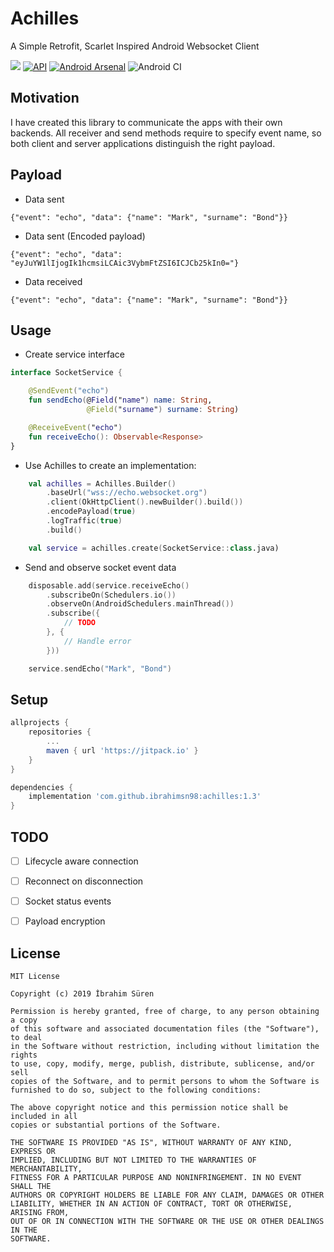 # Achilles

A Simple Retrofit, Scarlet Inspired Android Websocket Client

[![](https://jitpack.io/v/ibrahimsn98/achilles.svg)](https://jitpack.io/#ibrahimsn98/achilles)
[![API](https://img.shields.io/badge/API-22%2B-brightgreen.svg?style=flat)](https://android-arsenal.com/api?level=22)
[![Android Arsenal](https://img.shields.io/badge/Android%20Arsenal-Achilles-brightgreen.svg?style=flat)](https://android-arsenal.com/details/1/8054)
![Android CI](https://github.com/ibrahimsn98/achilles/workflows/Android%20CI/badge.svg?branch=master&event=push)

## Motivation
I have created this library to communicate the apps with their own backends. All receiver and send methods require to specify event name, so both client and server applications distinguish the right payload.


## Payload
-   Data sent
```
{"event": "echo", "data": {"name": "Mark", "surname": "Bond"}}
```
-   Data sent (Encoded payload)
```
{"event": "echo", "data": "eyJuYW1lIjogIk1hcmsiLCAic3VybmFtZSI6ICJCb25kIn0="}
```
-   Data received
```
{"event": "echo", "data": {"name": "Mark", "surname": "Bond"}}
```


## Usage
-   Create service interface
```kotlin
interface SocketService {

    @SendEvent("echo")
    fun sendEcho(@Field("name") name: String,
                 @Field("surname") surname: String)

    @ReceiveEvent("echo")
    fun receiveEcho(): Observable<Response>
}
```

-   Use Achilles to create an implementation:
```kotlin
    val achilles = Achilles.Builder()
        .baseUrl("wss://echo.websocket.org")
        .client(OkHttpClient().newBuilder().build())
        .encodePayload(true)
        .logTraffic(true)
        .build()

    val service = achilles.create(SocketService::class.java)
```

-   Send and observe socket event data
```kotlin
    disposable.add(service.receiveEcho()
        .subscribeOn(Schedulers.io())
        .observeOn(AndroidSchedulers.mainThread())
        .subscribe({
            // TODO
        }, {
            // Handle error
        }))

    service.sendEcho("Mark", "Bond")
```


## Setup
```gradle
allprojects {
	repositories {
		...
		maven { url 'https://jitpack.io' }
	}
}

dependencies {
    implementation 'com.github.ibrahimsn98:achilles:1.3'
}
```


## TODO
- [ ] Lifecycle aware connection
- [ ] Reconnect on disconnection
- [ ] Socket status events
- [ ] Payload encryption


## License
```
MIT License

Copyright (c) 2019 İbrahim Süren

Permission is hereby granted, free of charge, to any person obtaining a copy
of this software and associated documentation files (the "Software"), to deal
in the Software without restriction, including without limitation the rights
to use, copy, modify, merge, publish, distribute, sublicense, and/or sell
copies of the Software, and to permit persons to whom the Software is
furnished to do so, subject to the following conditions:

The above copyright notice and this permission notice shall be included in all
copies or substantial portions of the Software.

THE SOFTWARE IS PROVIDED "AS IS", WITHOUT WARRANTY OF ANY KIND, EXPRESS OR
IMPLIED, INCLUDING BUT NOT LIMITED TO THE WARRANTIES OF MERCHANTABILITY,
FITNESS FOR A PARTICULAR PURPOSE AND NONINFRINGEMENT. IN NO EVENT SHALL THE
AUTHORS OR COPYRIGHT HOLDERS BE LIABLE FOR ANY CLAIM, DAMAGES OR OTHER
LIABILITY, WHETHER IN AN ACTION OF CONTRACT, TORT OR OTHERWISE, ARISING FROM,
OUT OF OR IN CONNECTION WITH THE SOFTWARE OR THE USE OR OTHER DEALINGS IN THE
SOFTWARE.
```